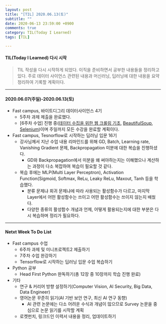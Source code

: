```yaml
---
layout: post
title: "[TIL] 2020.06.13(토)"
subtitle: ""
date: 2020-06-13 23:59:00 +0900
comments: true
category: TIL(Today I Learned)
tags: [TIL]

---
```


#### TIL(Today I Learned) 다시 시작

> TIL 작성을 다시 시작하게 되었다. 이직을 준비하면서 공부한 내용들을 정리하고 있다. 주로 데이터 사이언스 관련된 내용과 머신러닝, 딥러닝에 대한 내용을 요약 정리하여 기록할 계획이다. 

---

#### 2020.06.07(주일)-2020.06.13(토)
  - Fast campus, 바이트디그리 데이터사이언스 4기
    - 5주차 과제 제출을 완료했다. 
    - [6주차 수업] 진행 중([데이터 수집을 위한 웹 크롤링 기초](https://github.com/choidslab/bytedegree-datascience/blob/master/Python%20Basics/6%EC%A3%BC%EC%B0%A8%20-%20%EB%8D%B0%EC%9D%B4%ED%84%B0%20%EC%88%98%EC%A7%91(Web%20Crawling).ipynb), [BeautifulSoup](https://github.com/choidslab/bytedegree-datascience/blob/master/Python%20Basics/6%EC%A3%BC%EC%B0%A8%20-%20%EB%8D%B0%EC%9D%B4%ED%84%B0%20%EC%88%98%EC%A7%91(BeautifulSoup4).ipynb), [Selenium](https://github.com/choidslab/bytedegree-datascience/blob/master/Python%20Basics/6%EC%A3%BC%EC%B0%A8%20-%20Selenium%20%EB%AA%A8%EB%93%88%20%ED%99%9C%EC%9A%A9.ipynb))이며 주일까지 모든 수강을 완료할 계획이다.
  - Fast campus, Tesnorflow로 시작하는 딥러닝 입문 16기
    - 강사님께서 지난 수업 내용 리마인드를 위해 GD, Batch, Learning rate, Vanishing Gradient 문제, Backpropagation 미분에 대한 복습을 진행하셨다.
      - GD와 Backpropagation에서 미분을 왜 써야하는지는 이해했으나 계산하는 과정이 다소 복잡하여 복습이 필요할 것 같다.
    - 복습 후에는 MLP(Multi Layer Perceptron), Activation Function(Sigmoid, Softmax, ReLu, Leaky ReLu, Maxout, Tanh 등을 학습했다.
      - 분류 문제냐 회귀 문제냐에 따라 사용되는 활성함수가 다르고, 마지막 Layer에서 어떤 활성함수는 쓰이고 어떤 활성함수는 쓰이지 않는지 배웠다.
      - 다양한 종류의 활성함수 개념과 언제, 어떻게 활용되는지에 대한 부분은 다시 복습하며 정리가 필요하다.

---

#### Netxt Week To Do List
  - Fast campus 수업
    - 6주차 과제 및 미니프로젝트2 제출하기
    - 7주차 수업 완강하기
    - Tensorflow로 시작하는 딥러닝 입문 수업 복습하기
  - Python 공부
    - Head First Python 완독하기(총 12장 중 10장까지 학습 진행 완료)
  - 기타
    - 연구 & 커리어 방향 설정하기(Computer Vision, AI Security, Big Data, Data Engineer)
    - 영어논문 꾸준히 읽기(AI 기반 보안 연구, 최신 AI 연구 동향)
      - AI 관련 논문에는 다소 어려운 수식과 개념이 많으므로 Survey 논문을 중심으로 논문 읽기를 시작할 계획
    - 로켓펀치, 링크드인 이력서 내용을 정리, 업데이트하기
  